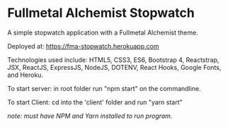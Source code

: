# Fullmetal Alchemist Stopwatch
A simple stopwatch application with a Fullmetal Alchemist theme.

Deployed at: https://fma-stopwatch.herokuapp.com

Technologies used include: HTML5, CSS3, ES6,  Bootstrap 4, Reactstrap, JSX, ReactJS, ExpressJS, NodeJS, DOTENV, React Hooks, Google Fonts, and Heroku.

To start server: in root folder run "npm start" on the commandline.

To start Client: cd into the 'client' folder and run "yarn start"

*note: must have NPM and Yarn installed to run program.*
